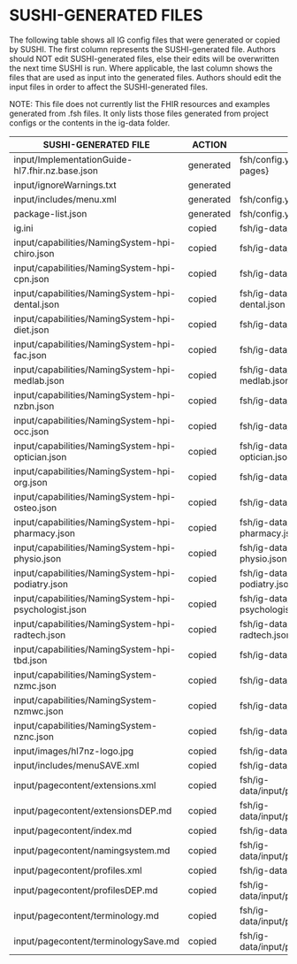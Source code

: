 # SUSHI-GENERATED FILES #

The following table shows all IG config files that were generated or copied by SUSHI.  The first column
represents the SUSHI-generated file. Authors should NOT edit SUSHI-generated files, else their edits will
be overwritten the next time SUSHI is run. Where applicable, the last column shows the files that are used
as input into the generated files. Authors should edit the input files in order to affect the SUSHI-generated
files.

NOTE: This file does not currently list the FHIR resources and examples generated from .fsh files. It only
lists those files generated from project configs or the contents in the ig-data folder.

| SUSHI-GENERATED FILE                                  | ACTION    | INPUT FILE(S)                                        |
| ----------------------------------------------------- | --------- | ---------------------------------------------------- |
| input/ImplementationGuide-hl7.fhir.nz.base.json       | generated | fsh/config.yaml, {all input resources and pages}     |
| input/ignoreWarnings.txt                              | generated |                                                      |
| input/includes/menu.xml                               | generated | fsh/config.yaml                                      |
| package-list.json                                     | generated | fsh/config.yaml                                      |
| ig.ini                                                | copied    | fsh/ig-data/ig.ini                                   |
| input/capabilities/NamingSystem-hpi-chiro.json        | copied    | fsh/ig-data/input/capabilities/hpi-chiro.json        |
| input/capabilities/NamingSystem-hpi-cpn.json          | copied    | fsh/ig-data/input/capabilities/hpi-cpn.json          |
| input/capabilities/NamingSystem-hpi-dental.json       | copied    | fsh/ig-data/input/capabilities/hpi-dental.json       |
| input/capabilities/NamingSystem-hpi-diet.json         | copied    | fsh/ig-data/input/capabilities/hpi-diet.json         |
| input/capabilities/NamingSystem-hpi-fac.json          | copied    | fsh/ig-data/input/capabilities/hpi-fac.json          |
| input/capabilities/NamingSystem-hpi-medlab.json       | copied    | fsh/ig-data/input/capabilities/hpi-medlab.json       |
| input/capabilities/NamingSystem-hpi-nzbn.json         | copied    | fsh/ig-data/input/capabilities/hpi-nzbn.json         |
| input/capabilities/NamingSystem-hpi-occ.json          | copied    | fsh/ig-data/input/capabilities/hpi-occ.json          |
| input/capabilities/NamingSystem-hpi-optician.json     | copied    | fsh/ig-data/input/capabilities/hpi-optician.json     |
| input/capabilities/NamingSystem-hpi-org.json          | copied    | fsh/ig-data/input/capabilities/hpi-org.json          |
| input/capabilities/NamingSystem-hpi-osteo.json        | copied    | fsh/ig-data/input/capabilities/hpi-osteo.json        |
| input/capabilities/NamingSystem-hpi-pharmacy.json     | copied    | fsh/ig-data/input/capabilities/hpi-pharmacy.json     |
| input/capabilities/NamingSystem-hpi-physio.json       | copied    | fsh/ig-data/input/capabilities/hpi-physio.json       |
| input/capabilities/NamingSystem-hpi-podiatry.json     | copied    | fsh/ig-data/input/capabilities/hpi-podiatry.json     |
| input/capabilities/NamingSystem-hpi-psychologist.json | copied    | fsh/ig-data/input/capabilities/hpi-psychologist.json |
| input/capabilities/NamingSystem-hpi-radtech.json      | copied    | fsh/ig-data/input/capabilities/hpi-radtech.json      |
| input/capabilities/NamingSystem-hpi-tbd.json          | copied    | fsh/ig-data/input/capabilities/hpi-tbd.json          |
| input/capabilities/NamingSystem-nzmc.json             | copied    | fsh/ig-data/input/capabilities/nzmc.json             |
| input/capabilities/NamingSystem-nzmwc.json            | copied    | fsh/ig-data/input/capabilities/nzmwc.json            |
| input/capabilities/NamingSystem-nznc.json             | copied    | fsh/ig-data/input/capabilities/nznc.json             |
| input/images/hl7nz-logo.jpg                           | copied    | fsh/ig-data/input/images/hl7nz-logo.jpg              |
| input/includes/menuSAVE.xml                           | copied    | fsh/ig-data/input/includes/menuSAVE.xml              |
| input/pagecontent/extensions.xml                      | copied    | fsh/ig-data/input/pagecontent/extensions.xml         |
| input/pagecontent/extensionsDEP.md                    | copied    | fsh/ig-data/input/pagecontent/extensionsDEP.md       |
| input/pagecontent/index.md                            | copied    | fsh/ig-data/input/pagecontent/index.md               |
| input/pagecontent/namingsystem.md                     | copied    | fsh/ig-data/input/pagecontent/namingsystem.md        |
| input/pagecontent/profiles.xml                        | copied    | fsh/ig-data/input/pagecontent/profiles.xml           |
| input/pagecontent/profilesDEP.md                      | copied    | fsh/ig-data/input/pagecontent/profilesDEP.md         |
| input/pagecontent/terminology.md                      | copied    | fsh/ig-data/input/pagecontent/terminology.md         |
| input/pagecontent/terminologySave.md                  | copied    | fsh/ig-data/input/pagecontent/terminologySave.md     |